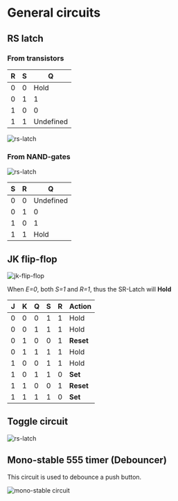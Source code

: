# General circuits

## RS latch

### From transistors

| R | S | Q
|-- |-- |--
| 0 | 0 | Hold
| 0 | 1 | 1
| 1 | 0 | 0
| 1 | 1 | Undefined

![rs-latch](resources/rs.svg "rs Latch")

### From NAND-gates

![rs-latch](resources/nand-rs.svg "rs Latch")

| S | R | Q
|-- |-- |--
| 0 | 0 | Undefined
| 0 | 1 | 0
| 1 | 0 | 1
| 1 | 1 | Hold

## JK flip-flop

![jk-flip-flop](resources/jk.svg "jk")

When *E=0*, both *S=1* and *R=1*, thus the SR-Latch will **Hold**

| J | K | Q | S | R | Action
|-- |-- |-- |-- |-- |--
| 0 | 0 | 0 | 1 | 1 | Hold
| 0 | 0 | 1 | 1 | 1 | Hold
| 0 | 1 | 0 | 0 | 1 | **Reset**
| 0 | 1 | 1 | 1 | 1 | Hold
| 1 | 0 | 0 | 1 | 1 | Hold
| 1 | 0 | 1 | 1 | 0 | **Set**
| 1 | 1 | 0 | 0 | 1 | **Reset**
| 1 | 1 | 1 | 1 | 0 | **Set**

## Toggle circuit

![rs-latch](resources/toggle.svg)

## Mono-stable 555 timer (Debouncer)

This circuit is used to debounce a push button.

![mono-stable circuit](resources/mono-stable-555-debouncer.svg "mono-stable-multivibrator Circuit")



